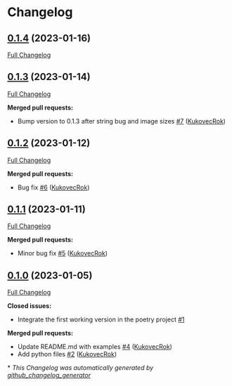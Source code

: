 # Changelog

## [0.1.4](https://github.com/firefly-cpp/thumbnails-readme/tree/0.1.4) (2023-01-16)

[Full Changelog](https://github.com/firefly-cpp/thumbnails-readme/compare/0.1.3...0.1.4)

## [0.1.3](https://github.com/firefly-cpp/thumbnails-readme/tree/0.1.3) (2023-01-14)

[Full Changelog](https://github.com/firefly-cpp/thumbnails-readme/compare/0.1.2...0.1.3)

**Merged pull requests:**

- Bump version to 0.1.3 after string bug and image sizes [\#7](https://github.com/firefly-cpp/thumbnails-readme/pull/7) ([KukovecRok](https://github.com/KukovecRok))

## [0.1.2](https://github.com/firefly-cpp/thumbnails-readme/tree/0.1.2) (2023-01-12)

[Full Changelog](https://github.com/firefly-cpp/thumbnails-readme/compare/0.1.1...0.1.2)

**Merged pull requests:**

- Bug fix [\#6](https://github.com/firefly-cpp/thumbnails-readme/pull/6) ([KukovecRok](https://github.com/KukovecRok))

## [0.1.1](https://github.com/firefly-cpp/thumbnails-readme/tree/0.1.1) (2023-01-11)

[Full Changelog](https://github.com/firefly-cpp/thumbnails-readme/compare/0.1.0...0.1.1)

**Merged pull requests:**

- Minor bug fix [\#5](https://github.com/firefly-cpp/thumbnails-readme/pull/5) ([KukovecRok](https://github.com/KukovecRok))

## [0.1.0](https://github.com/firefly-cpp/thumbnails-readme/tree/0.1.0) (2023-01-05)

[Full Changelog](https://github.com/firefly-cpp/thumbnails-readme/compare/7f46583dfac5919379523bebcbe5f8ee26b444fa...0.1.0)

**Closed issues:**

- Integrate the first working version in the poetry project [\#1](https://github.com/firefly-cpp/thumbnails-readme/issues/1)

**Merged pull requests:**

- Update README.md with examples [\#4](https://github.com/firefly-cpp/thumbnails-readme/pull/4) ([KukovecRok](https://github.com/KukovecRok))
- Add python files [\#2](https://github.com/firefly-cpp/thumbnails-readme/pull/2) ([KukovecRok](https://github.com/KukovecRok))



\* *This Changelog was automatically generated by [github_changelog_generator](https://github.com/github-changelog-generator/github-changelog-generator)*
